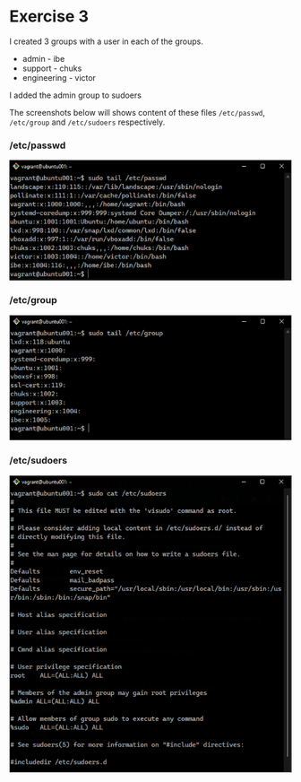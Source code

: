 # Exercise 3

I created 3 groups with a user in each of the groups.<br>
- admin - ibe
- support - chuks
- engineering - victor

I added the admin group to sudoers

The screenshots below will shows content of these files `/etc/passwd`, `/etc/group` and `/etc/sudoers` respectively.

### /etc/passwd

![Exercise-3-0](Exercise-3-0.png)
<br>

### /etc/group

![Exercise-3-1](Exercise-3-1.png)
<br>

### /etc/sudoers

![Exercise-3-2](Exercise-3-2.png)